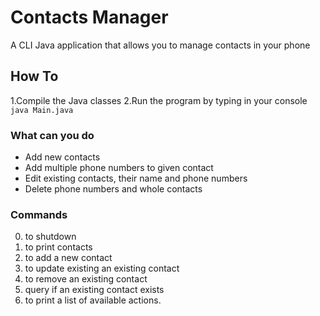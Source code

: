 # Contacts Manager

A CLI Java application that allows you to manage contacts in your phone

## How To

1.Compile the Java classes
2.Run the program by typing in your console ``java Main.java``

### What can you do
* Add new contacts
* Add multiple phone numbers to given contact
* Edit existing contacts, their name and phone numbers
* Delete phone numbers and whole contacts

### Commands
0.  to shutdown
1.  to print contacts
2.  to add a new contact
3.  to update existing an existing contact
4.  to remove an existing contact
5.  query if an existing contact exists
6.  to print a list of available actions.